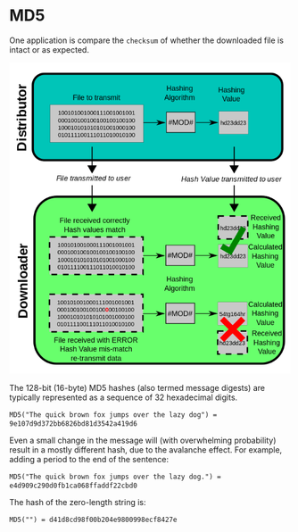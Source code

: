 # MD5

One application is compare the `checksum` of whether the downloaded file is intact or as expected.

![img.png](checksum.png)

The 128-bit (16-byte) MD5 hashes (also termed message digests) are typically represented as a sequence of 
32 hexadecimal digits.
```
MD5("The quick brown fox jumps over the lazy dog") = 9e107d9d372bb6826bd81d3542a419d6
```
Even a small change in the message will (with overwhelming probability) result in a 
mostly different hash, due to the avalanche effect. 
For example, adding a period to the end of the sentence:

```
MD5("The quick brown fox jumps over the lazy dog.") = e4d909c290d0fb1ca068ffaddf22cbd0
```

The hash of the zero-length string is:

```
MD5("") = d41d8cd98f00b204e9800998ecf8427e
```